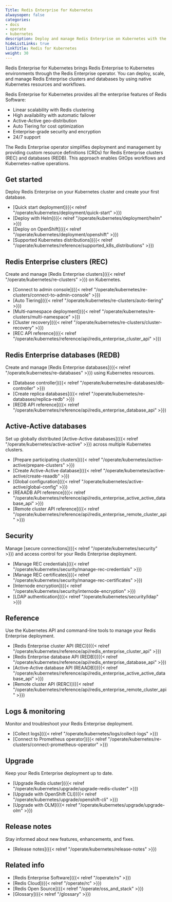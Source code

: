 ```yaml
---
Title: Redis Enterprise for Kubernetes
alwaysopen: false
categories:
- docs
- operate
- kubernetes
description: Deploy and manage Redis Enterprise on Kubernetes with the Redis Enterprise operator.
hideListLinks: true
linkTitle: Redis for Kubernetes
weight: 30
---
```


Redis Enterprise for Kubernetes brings Redis Enterprise to Kubernetes environments through the Redis Enterprise operator. You can deploy, scale, and manage Redis Enterprise clusters and databases by using native Kubernetes resources and workflows.

Redis Enterprise for Kubernetes provides all the enterprise features of Redis Software:

- Linear scalability with Redis clustering
- High availability with automatic failover
- Active-Active geo-distribution
- Auto Tiering for cost optimization
- Enterprise-grade security and encryption
- 24/7 support

The Redis Enterprise operator simplifies deployment and management by providing custom resource definitions (CRDs) for Redis Enterprise clusters (REC) and databases (REDB). This approach enables GitOps workflows and Kubernetes-native operations.

## Get started

Deploy Redis Enterprise on your Kubernetes cluster and create your first database.

- [Quick start deployment]({{< relref "/operate/kubernetes/deployment/quick-start" >}})
- [Deploy with Helm]({{< relref "/operate/kubernetes/deployment/helm" >}})
- [Deploy on OpenShift]({{< relref "/operate/kubernetes/deployment/openshift" >}})
- [Supported Kubernetes distributions]({{< relref "/operate/kubernetes/reference/supported_k8s_distributions" >}})

## Redis Enterprise clusters (REC)

Create and manage [Redis Enterprise clusters]({{< relref "/operate/kubernetes/re-clusters" >}}) on Kubernetes.

- [Connect to admin console]({{< relref "/operate/kubernetes/re-clusters/connect-to-admin-console" >}})
- [Auto Tiering]({{< relref "/operate/kubernetes/re-clusters/auto-tiering" >}})
- [Multi-namespace deployment]({{< relref "/operate/kubernetes/re-clusters/multi-namespace" >}})
- [Cluster recovery]({{< relref "/operate/kubernetes/re-clusters/cluster-recovery" >}})
- [REC API reference]({{< relref "/operate/kubernetes/reference/api/redis_enterprise_cluster_api" >}})

## Redis Enterprise databases (REDB)

Create and manage [Redis Enterprise databases]({{< relref "/operate/kubernetes/re-databases" >}}) using Kubernetes resources.

- [Database controller]({{< relref "/operate/kubernetes/re-databases/db-controller" >}})
- [Create replica databases]({{< relref "/operate/kubernetes/re-databases/replica-redb" >}})
- [REDB API reference]({{< relref "/operate/kubernetes/reference/api/redis_enterprise_database_api" >}})

## Active-Active databases

Set up globally distributed [Active-Active databases]({{< relref "/operate/kubernetes/active-active" >}}) across multiple Kubernetes clusters.

- [Prepare participating clusters]({{< relref "/operate/kubernetes/active-active/prepare-clusters" >}})
- [Create Active-Active database]({{< relref "/operate/kubernetes/active-active/create-reaadb" >}})
- [Global configuration]({{< relref "/operate/kubernetes/active-active/global-config" >}})
- [REAADB API reference]({{< relref "/operate/kubernetes/reference/api/redis_enterprise_active_active_database_api" >}})
- [Remote cluster API reference]({{< relref "/operate/kubernetes/reference/api/redis_enterprise_remote_cluster_api" >}})

## Security

Manage [secure connections]({{< relref "/operate/kubernetes/security" >}}) and access control for your Redis Enterprise deployment.

- [Manage REC credentials]({{< relref "/operate/kubernetes/security/manage-rec-credentials" >}})
- [Manage REC certificates]({{< relref "/operate/kubernetes/security/manage-rec-certificates" >}})
- [Internode encryption]({{< relref "/operate/kubernetes/security/internode-encryption" >}})
- [LDAP authentication]({{< relref "/operate/kubernetes/security/ldap" >}})

## Reference

Use the Kubernetes API and command-line tools to manage your Redis Enterprise deployment.

- [Redis Enterprise cluster API (REC)]({{< relref "/operate/kubernetes/reference/api/redis_enterprise_cluster_api" >}})
- [Redis Enterprise database API (REDB)]({{< relref "/operate/kubernetes/reference/api/redis_enterprise_database_api" >}})
- [Active-Active database API (REAADB)]({{< relref "/operate/kubernetes/reference/api/redis_enterprise_active_active_database_api" >}})
- [Remote cluster API (RERC)]({{< relref "/operate/kubernetes/reference/api/redis_enterprise_remote_cluster_api" >}})

## Logs & monitoring

Monitor and troubleshoot your Redis Enterprise deployment.

- [Collect logs]({{< relref "/operate/kubernetes/logs/collect-logs" >}})
- [Connect to Prometheus operator]({{< relref "/operate/kubernetes/re-clusters/connect-prometheus-operator" >}})

## Upgrade

Keep your Redis Enterprise deployment up to date.

- [Upgrade Redis cluster]({{< relref "/operate/kubernetes/upgrade/upgrade-redis-cluster" >}})
- [Upgrade with OpenShift CLI]({{< relref "/operate/kubernetes/upgrade/openshift-cli" >}})
- [Upgrade with OLM]({{< relref "/operate/kubernetes/upgrade/upgrade-olm" >}})

## Release notes

Stay informed about new features, enhancements, and fixes.

- [Release notes]({{< relref "/operate/kubernetes/release-notes" >}})

## Related info

- [Redis Enterprise Software]({{< relref "/operate/rs" >}})
- [Redis Cloud]({{< relref "/operate/rc" >}})
- [Redis Open Source]({{< relref "/operate/oss_and_stack" >}})
- [Glossary]({{< relref "/glossary" >}})